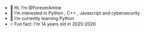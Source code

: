 - 👋 Hi, I’m @ForeverAmine
- 👀 I’m interested in Python , C++ , Javascript and cybersecurity
- 🌱 I’m currently learning Python
- ⚡ Fun fact: I'm 14 years old in 2025-2026

<!---
ForeverAmine/ForeverAmine is a ✨ special ✨ repository because its `README.md` (this file) appears on your GitHub profile.
You can click the Preview link to take a look at your changes.
--->
